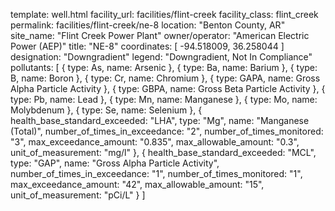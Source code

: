template: well.html
facility_url: facilities/flint-creek
facility_class: flint_creek
permalink: facilities/flint-creek/ne-8
location: "Benton County, AR"
site_name: "Flint Creek Power Plant"
owner/operator: "American Electric Power (AEP)"
title: "NE-8"
coordinates: [
  -94.518009,
  36.258044
]
designation: "Downgradient"
legend: "Downgradient, Not In Compliance"
pollutants: [
  {
    type: As,
    name: Arsenic
  },
  {
    type: Ba,
    name: Barium
  },
  {
    type: B,
    name: Boron
  },
  {
    type: Cr,
    name: Chromium
  },
  {
    type: GAPA,
    name: Gross Alpha Particle Activity
  },
  {
    type: GBPA,
    name: Gross Beta Particle Activity
  },
  {
    type: Pb,
    name: Lead
  },
  {
    type: Mn,
    name: Manganese
  },
  {
    type: Mo,
    name: Molybdenum
  },
  {
    type: Se,
    name: Selenium
  },
  {
  health_base_standard_exceeded: "LHA",
  type: "Mg",
  name: "Manganese (Total)",
  number_of_times_in_exceedance: "2",
  number_of_times_monitored: "3",
  max_exceedance_amount: "0.835",
  max_allowable_amount: "0.3",
  unit_of_measurement: "mg/l"
  },
  {
  health_base_standard_exceeded: "MCL",
  type: "GAP",
  name: "Gross Alpha Particle Activity",
  number_of_times_in_exceedance: "1",
  number_of_times_monitored: "1",
  max_exceedance_amount: "42",
  max_allowable_amount: "15",
  unit_of_measurement: "pCi/L"
  }
]
